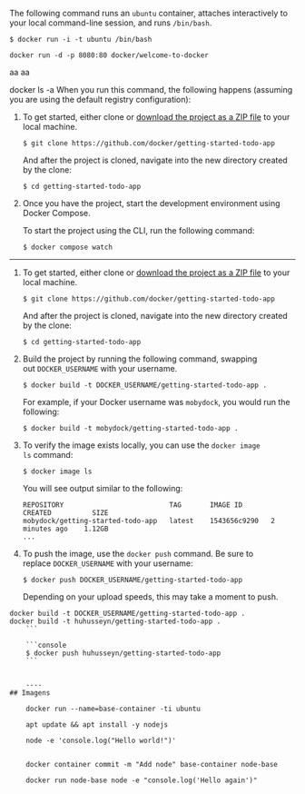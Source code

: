 The following command runs an `ubuntu` container, attaches interactively to your local command-line session, and runs `/bin/bash`.

```console
$ docker run -i -t ubuntu /bin/bash
```

```console
docker run -d -p 8080:80 docker/welcome-to-docker
```


aa aa

docker ls -a 
When you run this command, the following happens (assuming you are using the default registry configuration):


1. To get started, either clone or [download the project as a ZIP file](https://github.com/docker/getting-started-todo-app/archive/refs/heads/main.zip) to your local machine.
    
    ```console
    $ git clone https://github.com/docker/getting-started-todo-app
    ```
    
    And after the project is cloned, navigate into the new directory created by the clone:
    
    ```console
    $ cd getting-started-todo-app
    ```
    
2. Once you have the project, start the development environment using Docker Compose.
    
    To start the project using the CLI, run the following command:
    
    ```console
    $ docker compose watch
    ```


--------

1. To get started, either clone or [download the project as a ZIP file](https://github.com/docker/getting-started-todo-app/archive/refs/heads/main.zip) to your local machine.
    
    ```console
    $ git clone https://github.com/docker/getting-started-todo-app
    ```
    
    And after the project is cloned, navigate into the new directory created by the clone:
    
    ```console
    $ cd getting-started-todo-app
    ```
    
2. Build the project by running the following command, swapping out `DOCKER_USERNAME` with your username.
    
    ```console
    $ docker build -t DOCKER_USERNAME/getting-started-todo-app .
    ```
    
    For example, if your Docker username was `mobydock`, you would run the following:
    
    ```console
    $ docker build -t mobydock/getting-started-todo-app .
    ```
    
3. To verify the image exists locally, you can use the `docker image ls` command:
    
    ```console
    $ docker image ls
    ```
    
    You will see output similar to the following:
    
    ```console
    REPOSITORY                          TAG       IMAGE ID       CREATED          SIZE
    mobydock/getting-started-todo-app   latest    1543656c9290   2 minutes ago    1.12GB
    ...
    ```
    
4. To push the image, use the `docker push` command. Be sure to replace `DOCKER_USERNAME` with your username:
    
    ```console
    $ docker push DOCKER_USERNAME/getting-started-todo-app
    ```
    
    Depending on your upload speeds, this may take a moment to push.

```console
docker build -t DOCKER_USERNAME/getting-started-todo-app .
docker build -t huhusseyn/getting-started-todo-app .
    ```

    ```console
    $ docker push huhusseyn/getting-started-todo-app
    ```


    ----
## Imagens

    docker run --name=base-container -ti ubuntu

    apt update && apt install -y nodejs

    node -e 'console.log("Hello world!")'


    docker container commit -m "Add node" base-container node-base

    docker run node-base node -e "console.log('Hello again')"
